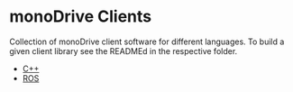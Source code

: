 # monoDrive Clients

Collection of monoDrive client software for different languages. To build a given client library see the READMEd in the respective folder.

- [C++](https://github.com/monoDriveIO/monodrive-client/tree/master/cpp-client#monoDrive-c++-client)
- [ROS](https://github.com/monoDriveIO/monodrive-client/tree/master/cpp-client#monoDrive-ROS-client)
